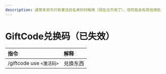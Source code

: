 ```yaml
---
description: 通常本命令只有激活白名单的时候用（现在也不用了），但可能会有其他用处
---
```


# GiftCode兑换码（已失效）

| 指令 | 解释 |
| :--- | :--- |
| /giftcode use `<激活码>` | 兑换东西 |

